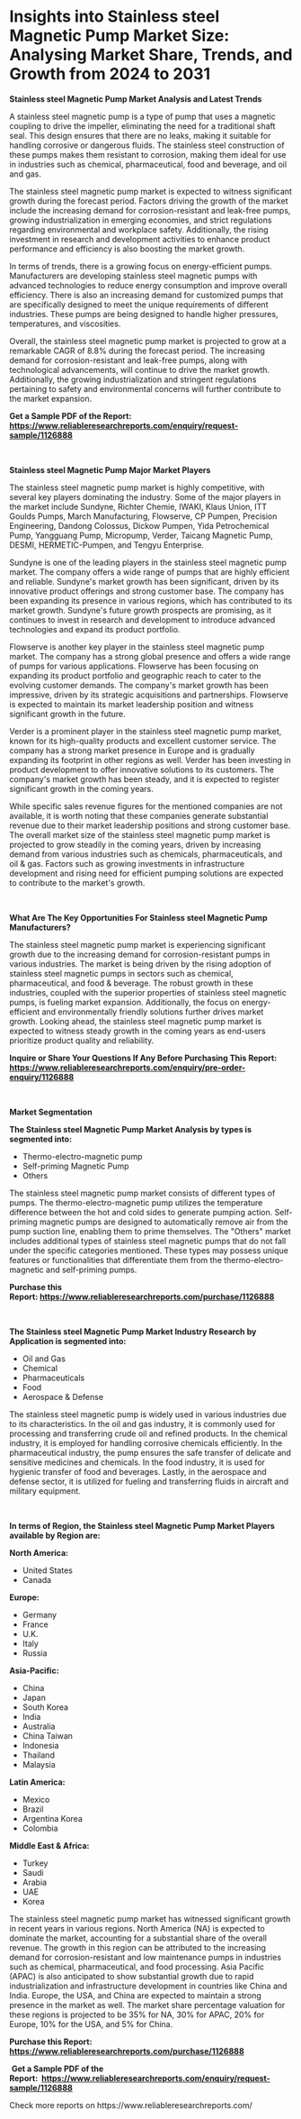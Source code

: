 <p><h1>Insights into Stainless steel Magnetic Pump Market Size: Analysing Market Share, Trends, and Growth from 2024 to 2031</h1></p><p><strong>Stainless steel Magnetic Pump Market Analysis and Latest Trends</strong></p>
<p><p>A stainless steel magnetic pump is a type of pump that uses a magnetic coupling to drive the impeller, eliminating the need for a traditional shaft seal. This design ensures that there are no leaks, making it suitable for handling corrosive or dangerous fluids. The stainless steel construction of these pumps makes them resistant to corrosion, making them ideal for use in industries such as chemical, pharmaceutical, food and beverage, and oil and gas.</p><p>The stainless steel magnetic pump market is expected to witness significant growth during the forecast period. Factors driving the growth of the market include the increasing demand for corrosion-resistant and leak-free pumps, growing industrialization in emerging economies, and strict regulations regarding environmental and workplace safety. Additionally, the rising investment in research and development activities to enhance product performance and efficiency is also boosting the market growth.</p><p>In terms of trends, there is a growing focus on energy-efficient pumps. Manufacturers are developing stainless steel magnetic pumps with advanced technologies to reduce energy consumption and improve overall efficiency. There is also an increasing demand for customized pumps that are specifically designed to meet the unique requirements of different industries. These pumps are being designed to handle higher pressures, temperatures, and viscosities.</p><p>Overall, the stainless steel magnetic pump market is projected to grow at a remarkable CAGR of 8.8% during the forecast period. The increasing demand for corrosion-resistant and leak-free pumps, along with technological advancements, will continue to drive the market growth. Additionally, the growing industrialization and stringent regulations pertaining to safety and environmental concerns will further contribute to the market expansion.</p></p>
<p><strong>Get a Sample PDF of the Report:&nbsp; <a href="https://www.reliableresearchreports.com/enquiry/request-sample/1126888">https://www.reliableresearchreports.com/enquiry/request-sample/1126888</a></strong></p>
<p>&nbsp;</p>
<p><strong>Stainless steel Magnetic Pump Major Market Players</strong></p>
<p><p>The stainless steel magnetic pump market is highly competitive, with several key players dominating the industry. Some of the major players in the market include Sundyne, Richter Chemie, IWAKI, Klaus Union, ITT Goulds Pumps, March Manufacturing, Flowserve, CP Pumpen, Precision Engineering, Dandong Colossus, Dickow Pumpen, Yida Petrochemical Pump, Yangguang Pump, Micropump, Verder, Taicang Magnetic Pump, DESMI, HERMETIC-Pumpen, and Tengyu Enterprise.</p><p>Sundyne is one of the leading players in the stainless steel magnetic pump market. The company offers a wide range of pumps that are highly efficient and reliable. Sundyne's market growth has been significant, driven by its innovative product offerings and strong customer base. The company has been expanding its presence in various regions, which has contributed to its market growth. Sundyne's future growth prospects are promising, as it continues to invest in research and development to introduce advanced technologies and expand its product portfolio.</p><p>Flowserve is another key player in the stainless steel magnetic pump market. The company has a strong global presence and offers a wide range of pumps for various applications. Flowserve has been focusing on expanding its product portfolio and geographic reach to cater to the evolving customer demands. The company's market growth has been impressive, driven by its strategic acquisitions and partnerships. Flowserve is expected to maintain its market leadership position and witness significant growth in the future.</p><p>Verder is a prominent player in the stainless steel magnetic pump market, known for its high-quality products and excellent customer service. The company has a strong market presence in Europe and is gradually expanding its footprint in other regions as well. Verder has been investing in product development to offer innovative solutions to its customers. The company's market growth has been steady, and it is expected to register significant growth in the coming years.</p><p>While specific sales revenue figures for the mentioned companies are not available, it is worth noting that these companies generate substantial revenue due to their market leadership positions and strong customer base. The overall market size of the stainless steel magnetic pump market is projected to grow steadily in the coming years, driven by increasing demand from various industries such as chemicals, pharmaceuticals, and oil & gas. Factors such as growing investments in infrastructure development and rising need for efficient pumping solutions are expected to contribute to the market's growth.</p></p>
<p>&nbsp;</p>
<p><strong>What Are The Key Opportunities For Stainless steel Magnetic Pump Manufacturers?</strong></p>
<p><p>The stainless steel magnetic pump market is experiencing significant growth due to the increasing demand for corrosion-resistant pumps in various industries. The market is being driven by the rising adoption of stainless steel magnetic pumps in sectors such as chemical, pharmaceutical, and food & beverage. The robust growth in these industries, coupled with the superior properties of stainless steel magnetic pumps, is fueling market expansion. Additionally, the focus on energy-efficient and environmentally friendly solutions further drives market growth. Looking ahead, the stainless steel magnetic pump market is expected to witness steady growth in the coming years as end-users prioritize product quality and reliability.</p></p>
<p><strong>Inquire or Share Your Questions If Any Before Purchasing This Report: <a href="https://www.reliableresearchreports.com/enquiry/pre-order-enquiry/1126888">https://www.reliableresearchreports.com/enquiry/pre-order-enquiry/1126888</a></strong></p>
<p>&nbsp;</p>
<p><strong>Market Segmentation</strong></p>
<p><strong>The Stainless steel Magnetic Pump Market Analysis by types is segmented into:</strong></p>
<p><ul><li>Thermo-electro-magnetic pump</li><li>Self-priming Magnetic Pump</li><li>Others</li></ul></p>
<p><p>The stainless steel magnetic pump market consists of different types of pumps. The thermo-electro-magnetic pump utilizes the temperature difference between the hot and cold sides to generate pumping action. Self-priming magnetic pumps are designed to automatically remove air from the pump suction line, enabling them to prime themselves. The "Others" market includes additional types of stainless steel magnetic pumps that do not fall under the specific categories mentioned. These types may possess unique features or functionalities that differentiate them from the thermo-electro-magnetic and self-priming pumps.</p></p>
<p><strong>Purchase this Report:&nbsp;<a href="https://www.reliableresearchreports.com/purchase/1126888">https://www.reliableresearchreports.com/purchase/1126888</a></strong></p>
<p>&nbsp;</p>
<p><strong>The Stainless steel Magnetic Pump Market Industry Research by Application is segmented into:</strong></p>
<p><ul><li>Oil and Gas</li><li>Chemical</li><li>Pharmaceuticals</li><li>Food</li><li>Aerospace & Defense</li></ul></p>
<p><p>The stainless steel magnetic pump is widely used in various industries due to its characteristics. In the oil and gas industry, it is commonly used for processing and transferring crude oil and refined products. In the chemical industry, it is employed for handling corrosive chemicals efficiently. In the pharmaceutical industry, the pump ensures the safe transfer of delicate and sensitive medicines and chemicals. In the food industry, it is used for hygienic transfer of food and beverages. Lastly, in the aerospace and defense sector, it is utilized for fueling and transferring fluids in aircraft and military equipment.</p></p>
<p>&nbsp;</p>
<p><strong>In terms of Region, the Stainless steel Magnetic Pump Market Players available by Region are:</strong></p>
<p>
    <p> <strong> North America: </strong>
        <ul>
            <li>United States</li>
            <li>Canada</li>
        </ul>
        </p> 
    <p> <strong> Europe: </strong>
        <ul>
            <li>Germany</li>
            <li>France</li>
            <li>U.K.</li>
            <li>Italy</li>
            <li>Russia</li>
        </ul>
        </p> 
    <p> <strong> Asia-Pacific: </strong>
        <ul>
            <li>China</li>
            <li>Japan</li>
            <li>South Korea</li>
            <li>India</li>
            <li>Australia</li>
            <li>China Taiwan</li>
            <li>Indonesia</li>
            <li>Thailand</li>
            <li>Malaysia</li>
        </ul>
        </p> 
    <p> <strong> Latin America: </strong>
        <ul>
            <li>Mexico</li>
            <li>Brazil</li>
            <li>Argentina Korea</li>
            <li>Colombia</li>
        </ul>
        </p> 
    <p> <strong> Middle East & Africa: </strong>
        <ul>
            <li>Turkey</li>
            <li>Saudi</li>
            <li>Arabia</li>
            <li>UAE</li>
            <li>Korea</li>
        </ul>
    </p>
    </p>
<p><p>The stainless steel magnetic pump market has witnessed significant growth in recent years in various regions. North America (NA) is expected to dominate the market, accounting for a substantial share of the overall revenue. The growth in this region can be attributed to the increasing demand for corrosion-resistant and low maintenance pumps in industries such as chemical, pharmaceutical, and food processing. Asia Pacific (APAC) is also anticipated to show substantial growth due to rapid industrialization and infrastructure development in countries like China and India. Europe, the USA, and China are expected to maintain a strong presence in the market as well. The market share percentage valuation for these regions is projected to be 35% for NA, 30% for APAC, 20% for Europe, 10% for the USA, and 5% for China.</p></p>
<p><strong>Purchase this Report: <a href="https://www.reliableresearchreports.com/purchase/1126888">https://www.reliableresearchreports.com/purchase/1126888</a></strong></p>
<p>&nbsp;<strong>Get a Sample PDF of the Report:&nbsp;&nbsp;<a href="https://www.reliableresearchreports.com/enquiry/request-sample/1126888">https://www.reliableresearchreports.com/enquiry/request-sample/1126888</a></strong></p>
<p><strong></strong></p>
<p>Check more reports on https://www.reliableresearchreports.com/</p>
